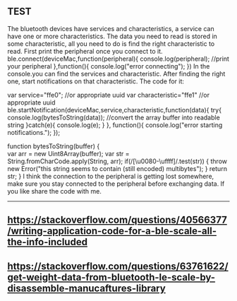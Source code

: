 TEST
--------------------------------------------------------------------------------------------------------------------------------------------
The bluetooth devices have services and characteristics, a service can have one or more characteristics.
The data you need to read is stored in some characteristic, all you need to do is find the right characteristic to read.
First print the peripheral once you connect to it.
ble.connect(deviceMac,function(peripheral){
  console.log(peripheral);   //print your peripheral
},function(){
  console.log("error connecting");
})
In the console.you can find the services and characteristic. After finding the right one, start notifications on that characteristic. The code for it:

var service="ffe0"; //or appropriate uuid
var characteristic="ffe1" //or appropriate uuid
ble.startNotification(deviceMac,service,characteristic,function(data){
   try{
       console.log(bytesToString(data)); //convert the array buffer into readable string
   }catch(e){
       console.log(e);
   }
},
function(){
   console.log("error starting notifications.");
});

function bytesToString(buffer) 
{    
    var arr = new Uint8Array(buffer);
    var str = String.fromCharCode.apply(String, arr);
    if(/[\u0080-\uffff]/.test(str))
    {
        throw new Error("this string seems to contain (still encoded) multibytes");
    }
    return str;
}
I think the connection to the peripheral is getting lost somewhere, make sure you stay connected to the peripheral before exchanging data. If you like share the code with me.

------------------------------------------------------------------------------------------------------------------------------------------------------------------------
https://stackoverflow.com/questions/40566377/writing-application-code-for-a-ble-scale-all-the-info-included
--------------------------------------------------------------------------------------------------------------------------------------------------------------------------
https://stackoverflow.com/questions/63761622/get-weight-data-from-bluetooth-le-scale-by-disassemble-manucaftures-library
-----------------------------------------------------------------------------------------------------------------------------------------------------------------------------
